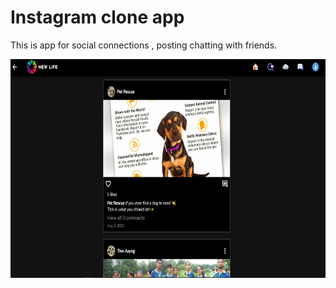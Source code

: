 
# Instagram clone app
This is app for social connections , posting chatting with friends.
<!-- <p align="center"> -->
<p>
  <img src="https://github.com/Prince-hash-lab/Instagram_App/blob/main/assets/assets/s1.png" width="800" height="350" title="hover text">
</p>
